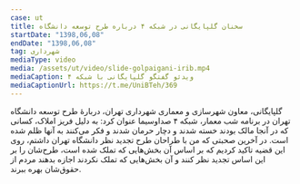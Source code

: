 ```yaml
---
case: ut
title: سخنان گلپایگانی در شبکه ۴ درباره طرح توسعه دانشگاه
startDate: "1398,06,08"
endDate: "1398,06,08"
tag: شهرداری
mediaType: video
media: /assets/ut/video/slide-golpaigani-irib.mp4
mediaCaption: ویدئو گفتگو گلپایگانی با شبکه ۴
mediaCaptionUrl: https://t.me/UniBTeh/369
---
```

گلپایگانی، معاون شهرسازی و معماری شهرداری تهران، دربارۀ طرح توسعه دانشگاه تهران در برنامه شب معمار، شبکه ۴ صداوسیما عنوان کرد: به دلیل فریز املاک، کسانی که در آنجا مالک بودند خسته شدند و دچار حرمان شدند و فکر می‌کنند به آنها ظلم شده است. در آخرین صحبتی که من با طراحان طرح تجدید نظر دانشگاه تهران داشتم، روی این قضیه تاکید کردیم که بر اساس آن بخش‌هایی که تملک شده است، طرح‌شان را بر این اساس تجدید نظر کنند و آن بخش‌هایی که تملک نکردند اجازه بدهند مردم از حقوق‌شان بهره ببرند.
